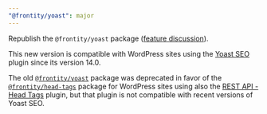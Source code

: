 ```yaml
---
"@frontity/yoast": major
---
```


Republish the `@frontity/yoast` package
([feature discussion](https://community.frontity.org/t/support-for-yoast-plugin-rest-api-fields/2626)).

This new version is compatible with WordPress sites using the
[Yoast SEO](https://wordpress.org/plugins/wordpress-seo/) plugin since its
version 14.0.

The old
[`@frontity/yoast`](https://www.npmjs.com/package/@frontity/yoast/v/1.2.0)
package was deprecated in favor of the
[`@frontity/head-tags`](https://www.npmjs.com/package/@frontity/head-tags)
package for WordPress sites using also the
[REST API - Head Tags](https://wordpress.org/plugins/rest-api-head-tags/)
plugin, but that plugin is not compatible with recent versions of Yoast SEO.

